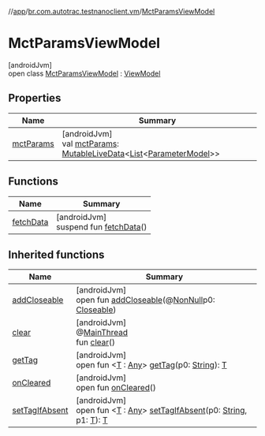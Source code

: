 //[app](../../../index.md)/[br.com.autotrac.testnanoclient.vm](../index.md)/[MctParamsViewModel](index.md)

# MctParamsViewModel

[androidJvm]\
open class [MctParamsViewModel](index.md) : [ViewModel](https://developer.android.com/reference/kotlin/androidx/lifecycle/ViewModel.html)

## Properties

| Name | Summary |
|---|---|
| [mctParams](mct-params.md) | [androidJvm]<br>val [mctParams](mct-params.md): [MutableLiveData](https://developer.android.com/reference/kotlin/androidx/lifecycle/MutableLiveData.html)&lt;[List](https://kotlinlang.org/api/latest/jvm/stdlib/kotlin.collections/-list/index.html)&lt;[ParameterModel](../../br.com.autotrac.testnanoclient.dataRemote/-parameter-model/index.md)&gt;&gt; |

## Functions

| Name | Summary |
|---|---|
| [fetchData](fetch-data.md) | [androidJvm]<br>suspend fun [fetchData](fetch-data.md)() |

## Inherited functions

| Name | Summary |
|---|---|
| [addCloseable](../-reset-database-view-model/index.md#264516373%2FFunctions%2F-912451524) | [androidJvm]<br>open fun [addCloseable](../-reset-database-view-model/index.md#264516373%2FFunctions%2F-912451524)(@[NonNull](https://developer.android.com/reference/kotlin/androidx/annotation/NonNull.html)p0: [Closeable](https://developer.android.com/reference/kotlin/java/io/Closeable.html)) |
| [clear](../-reset-database-view-model/index.md#-1936886459%2FFunctions%2F-912451524) | [androidJvm]<br>@[MainThread](https://developer.android.com/reference/kotlin/androidx/annotation/MainThread.html)<br>fun [clear](../-reset-database-view-model/index.md#-1936886459%2FFunctions%2F-912451524)() |
| [getTag](../-reset-database-view-model/index.md#-215894976%2FFunctions%2F-912451524) | [androidJvm]<br>open fun &lt;[T](../-reset-database-view-model/index.md#-215894976%2FFunctions%2F-912451524) : [Any](https://kotlinlang.org/api/latest/jvm/stdlib/kotlin/-any/index.html)&gt; [getTag](../-reset-database-view-model/index.md#-215894976%2FFunctions%2F-912451524)(p0: [String](https://kotlinlang.org/api/latest/jvm/stdlib/kotlin/-string/index.html)): [T](../-reset-database-view-model/index.md#-215894976%2FFunctions%2F-912451524) |
| [onCleared](../-reset-database-view-model/index.md#-1930136507%2FFunctions%2F-912451524) | [androidJvm]<br>open fun [onCleared](../-reset-database-view-model/index.md#-1930136507%2FFunctions%2F-912451524)() |
| [setTagIfAbsent](../-reset-database-view-model/index.md#-1567230750%2FFunctions%2F-912451524) | [androidJvm]<br>open fun &lt;[T](../-reset-database-view-model/index.md#-1567230750%2FFunctions%2F-912451524) : [Any](https://kotlinlang.org/api/latest/jvm/stdlib/kotlin/-any/index.html)&gt; [setTagIfAbsent](../-reset-database-view-model/index.md#-1567230750%2FFunctions%2F-912451524)(p0: [String](https://kotlinlang.org/api/latest/jvm/stdlib/kotlin/-string/index.html), p1: [T](../-reset-database-view-model/index.md#-1567230750%2FFunctions%2F-912451524)): [T](../-reset-database-view-model/index.md#-1567230750%2FFunctions%2F-912451524) |
